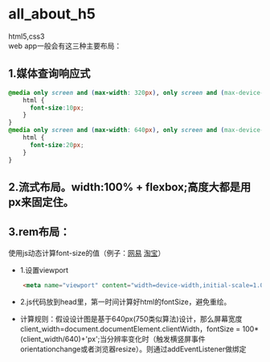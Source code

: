 # all_about_h5
html5,css3  
web app一般会有这三种主要布局： 
## 1.媒体查询响应式   
```css
@media only screen and (max-width: 320px), only screen and (max-device-width:320px) {
    html {
      font-size:10px;
    }
}
@media only screen and (max-width: 640px), only screen and (max-device-width:640px) {
    html {
      font-size:20px;
    }
}  
```

## 2.流式布局。width:100% + flexbox;高度大都是用px来固定住。 

## 3.rem布局：  
使用js动态计算font-size的值（例子：[网易](http://3g.163.com/touch/all?version=v_standard) [淘宝](https://m.taobao.com/?sprefer=sypc00#index)）  
  * 1.设置viewport  
```html
    <meta name="viewport" content="width=device-width,initial-scale=1.0,minimum-scale=1.0,maximum-scale=1.0,user-scalable=no,minimal-ui" />  
 ```  
    
  * 2.js代码放到head里，第一时间计算好html的fontSize，避免重绘。  
  
  * 计算规则：假设设计图是基于640px(750类似算法)设计，那么屏幕宽度 client_width=document.documentElement.clientWidth，fontSize = 100*(client_width/640)+'px';当分辨率变化时（触发横竖屏事件orientationchange或者浏览器resize）。则通过addEventListener做绑定

